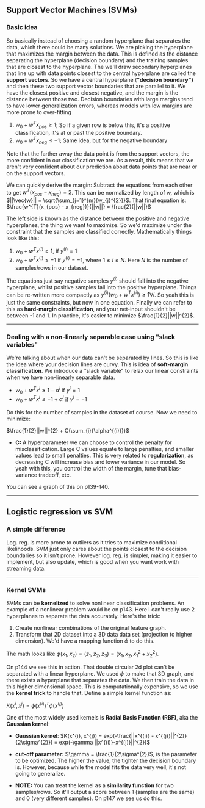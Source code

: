 ## Support Vector Machines (SVMs)


### Basic idea
So basically instead of choosing a random hyperplane that separates the data, which there could be many solutions. We are picking the hyperplane that maximizes the margin between the data. This is defined as the distance separating the hyperplane (decision boundary) and the training samples that are closest to the hyperplane. The we'll draw secondary hyperplanes that line up with data points closest to the central hyperplane are called the **support vectors**. So we have a central hyperplane (**"decision boundary")** and then these two support vector boundaries that are parallel to it. 
We have the closest positive and closest negative, and the margin is the distance between those two. Decision boundaries with large margins tend to have lower generalization errors, whereas models with low margins are more prone to over-fitting

1. $w_{0}+w^{T}x_{pos} \geq 1$; So if a given row is below this, it's a positive classification, it's at or past the positive boundary.
2. $w_{0}+w^{T}x_{neg} \leq -1$; Same idea, but for the negative boundary

Note that the farther away the data point is from the support vectors, the more confident in our classification we are. As a result, this means that we aren't very confident about our prediction about data points that are near or on the support vectors.

We can quickly derive the margin: Subtract the equations from each other to get $w^{T}(x_{pos}-x_{neg}) = 2$. This can be normalized by length of w, which is $||\vec{w}|| = \sqrt{\sum_{j=1}^{m}{w_{j}^{2}}}$. That final equation is: $\frac{w^{T}(x_{pos} - x_{neg})}{||w||} = \frac{2}{||w||}$

The left side is known as the distance between the positive and negative hyperplanes, the thing we want to maximize. So we'd maximize under the constraint that the samples are classified correctly. Mathematically things look like this: 

1. $w_{0}+w^{T}x^{(i)} \geq 1$, if $y^{(i)} = 1$
2. $w_{0}+w^{T}x^{(i)} \leq -1$ if $y^{(i)} = -1$, where $1 \leq i \leq N$. Here $N$ is the number of samples/rows in our dataset.

The equations just say negative samples $y^{(i)}$ should fall into the negative hyperplane, whilst positive samples fall into the positive hyperplane. Things can be re-written more compactly as $y^{(i)}(w_{0}+w^{T}x^{(i)}) \geq 1 \forall i$. So yeah this is just the same constraints, but now in one equation. Finally we can refer to this as **hard-margin classification**, and your net-input shouldn't be between -1 and 1. In practice, it's easier to minimize $\frac{1}{2}||w||^{2}$.

---
### Dealing with a non-linearly separable case using "slack variables"
We're talking about when our data can't be separated by lines. So this is like the idea where your decision lines are curvy. This is idea of **soft-margin classification**. We introduce a "slack variable" to relax our linear constraints when we have non-linearly separable data. 
 - $w_{0}+w^{T}x^{i} \geq 1 - \alpha^{i}$ if $y^{i}=1$
 - $w_{0} + w^{T}x^{i} \leq -1 + \alpha^{i}$ if $y^{i} =-1$

Do this for the number of samples in the dataset of course. Now we need to minimize: 

$\frac{1}{2}||w||^{2} + C(\sum_{i}{\alpha^{(i)}})$

- **C:** A hyperparameter we can choose to control the penalty for misclassification. Large C values equate to large penalties, and smaller values lead to small penalties. This is very related to **regularization**, as decreasing C will increase bias and lower variance in our model. So yeah with this, you control the width of the margin, tune that bias-variance tradeoff, etc.

You can see a graph of this on p139-140.

---
## Logistic regression vs SVM

### A simple difference
Log. reg. is more prone to outliers as it tries to maximize conditional likelihoods. SVM just only cares about the points closest to the decision boundaries so it isn't prone. However log. reg. is simpler, making it easier to implement, but also  update, which is good when you want work with streaming data.

---
### Kernel SVMs
SVMs can be **kernelized** to solve nonlinear classification problems. An example of a nonlinear problem would be on p143. Here I can't really use 2 hyperplanes to separate the data accurately. Here's the trick:
  1. Create nonlinear combinations of the original feature graph.
  2. Transform that 2D dataset into a 3D data data set (projection to higher dimension). We'd have a mapping function $\phi$ to do this.

The math looks like $\phi(x_{1}, x_{2}) = (z_{1}, z_{2}, z_{3}) = (x_{1}, x_{2}, x^{2}_{1} + x^{2}_{2})$.

On p144 we see this in action. That double circular 2d plot can't be separated with a linear hyperplane. We used $\phi$ to make that 3D graph, and there exists a hyperplane that separates the data. We then train the data in this higher dimensional space. This is computationally expensive, so we use the **kernel trick** to handle that. Define a simple kernel function as:

$K(x^{i}, x^{j}) = \phi(x^{(i)})^{T} \phi(x^{(j)})$

One of the most widely used kernels is **Radial Basis Function (RBF)**, aka the **Gaussian kernel**:
- **Gaussian kernel**: $K(x^{i}, x^{j}) = exp(-\frac{||x^{(i)} - x^{(j)}||^{2}}{2\sigma^{2}}) = exp(-\gamma ||x^{(i)}-x^{(j)}||^{2})$
- **cut-off parameter:** $\gamma = \frac{1}{2\sigma^{2}}$, is the parameter to be optimized. The higher the value, the tighter the decision boundary is. However, because while the model fits the data very well, it's not going to generalize.

- **NOTE:** You can treat the kernel as a **similarity function** for two samples/rows. So it'll output a score between 1 (samples are the same) and 0 (very different samples). On p147 we see us do this.